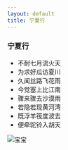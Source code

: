 ```yaml
---
layout: default
title: 宁夏行
---
```


### 宁夏行

- 不耐七月流火天
- 为求好瓜访夏川
- 久闻丝路飞花雨
- 今觉塞上比江南
- 骤来骤去沙漠雨
- 若隐若现黄河湾
- 既浮羊筏度波去
- 便牵驼铃入胡天

![宝宝](http://focux.qiniudn.com/new.jpg)